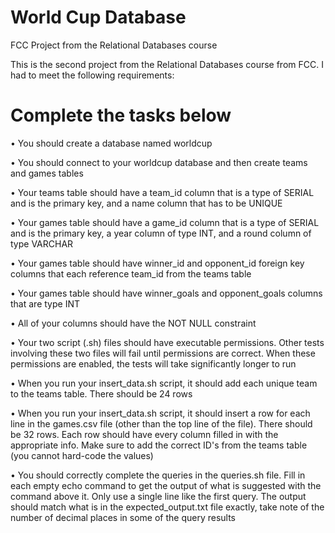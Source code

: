 # World Cup Database
FCC Project from the Relational Databases course 

This is the second project from the Relational Databases course from FCC. I had to meet the following requirements:

# Complete the tasks below

•	You should create a database named worldcup

•	You should connect to your worldcup database and then create teams and games tables

•	Your teams table should have a team_id column that is a type of SERIAL and is the primary key, and a name column that has to be UNIQUE

•	Your games table should have a game_id column that is a type of SERIAL and is the primary key, a year column of type INT, and a round column of type VARCHAR

•	Your games table should have winner_id and opponent_id foreign key columns that each reference team_id from the teams table

•	Your games table should have winner_goals and opponent_goals columns that are type INT

•	All of your columns should have the NOT NULL constraint

•	Your two script (.sh) files should have executable permissions. Other tests involving these two files will fail until permissions are correct. When these permissions are enabled, the tests will take significantly longer to run

•	When you run your insert_data.sh script, it should add each unique team to the teams table. There should be 24 rows

•	When you run your insert_data.sh script, it should insert a row for each line in the games.csv file (other than the top line of the file). There should be 32 rows. Each row should have every column filled in with the appropriate info. Make sure to add the correct ID's from the teams table (you cannot hard-code the values)

•	You should correctly complete the queries in the queries.sh file. Fill in each empty echo command to get the output of what is suggested with the command above it. Only use a single line like the first query. The output should match what is in the expected_output.txt file exactly, take note of the number of decimal places in some of the query results
